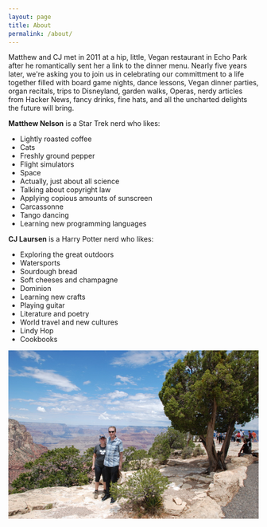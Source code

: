 ```yaml
---
layout: page
title: About
permalink: /about/
---
```


Matthew and CJ met in 2011 at a hip, little, Vegan restaurant in Echo Park after he romantically sent her a link to the dinner menu. Nearly five years later, we're asking you to join us in celebrating our committment to a life together filled with board game nights, dance lessons, Vegan dinner parties, organ recitals, trips to Disneyland, garden walks, Operas, nerdy articles from Hacker News, fancy drinks, fine hats, and all the uncharted delights the future will bring.

**Matthew Nelson** is a Star Trek nerd who likes:

- Lightly roasted coffee
- Cats
- Freshly ground pepper
- Flight simulators
- Space
- Actually, just about all science
- Talking about copyright law
- Applying copious amounts of sunscreen
- Carcassonne
- Tango dancing
- Learning new programming languages

**CJ Laursen** is a Harry Potter nerd who likes:

- Exploring the great outdoors
- Watersports
- Sourdough bread
- Soft cheeses and champagne
- Dominion
- Learning new crafts
- Playing guitar
- Literature and poetry
- World travel and new cultures
- Lindy Hop
- Cookbooks

![Matthew and CJ](/images/dsc_0925.jpg)

